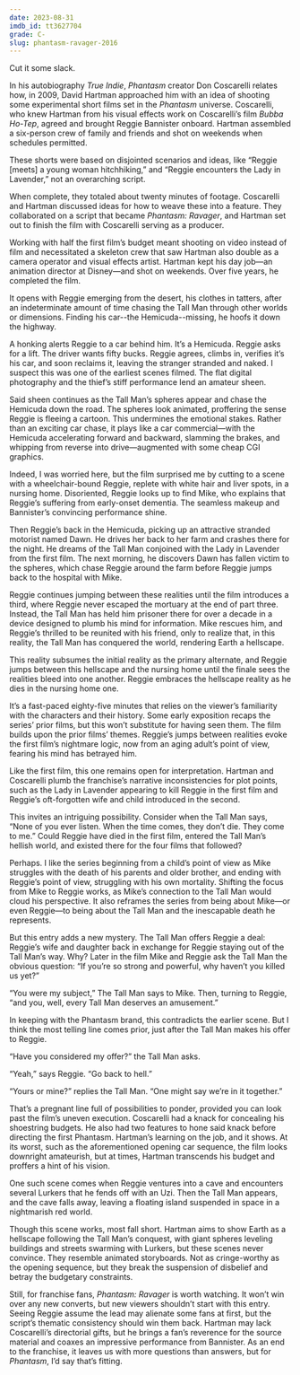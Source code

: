 ```yaml
---
date: 2023-08-31
imdb_id: tt3627704
grade: C-
slug: phantasm-ravager-2016
---
```


Cut it some slack.

<!-- end -->

In his autobiography _True Indie_, <span data-imdb-id="tt0079714">_Phantasm_</span> creator Don Coscarelli relates how, in 2009, David Hartman approached him with an idea of shooting some experimental short films set in the _Phantasm_ universe. Coscarelli, who knew Hartman from his visual effects work on Coscarelli’s film <span data-imdb-id="tt0281686">_Bubba Ho-Tep_</span>, agreed and brought Reggie Bannister onboard. Hartman assembled a six-person crew of family and friends and shot on weekends when schedules permitted.

These shorts were based on disjointed scenarios and ideas, like “Reggie [meets] a young woman hitchhiking,” and “Reggie encounters the Lady in Lavender,” not an overarching script.

When complete, they totaled about twenty minutes of footage. Coscarelli and Hartman discussed ideas for how to weave these into a feature. They collaborated on a script that became _Phantasm: Ravager_, and Hartman set out to finish the film with Coscarelli serving as a producer.

Working with half the first film’s budget meant shooting on video instead of film and necessitated a skeleton crew that saw Hartman also double as a camera operator and visual effects artist. Hartman kept his day job—an animation director at Disney—and shot on weekends. Over five years, he completed the film.

It opens with Reggie emerging from the desert, his clothes in tatters, after an indeterminate amount of time chasing the Tall Man through other worlds or dimensions. Finding his car--the Hemicuda--missing, he hoofs it down the highway.

A honking alerts Reggie to a car behind him. It’s a Hemicuda. Reggie asks for a lift. The driver wants fifty bucks. Reggie agrees, climbs in, verifies it’s his car, and soon reclaims it, leaving the stranger stranded and naked. I suspect this was one of the earliest scenes filmed. The flat digital photography and the thief’s stiff performance lend an amateur sheen.

Said sheen continues as the Tall Man’s spheres appear and chase the Hemicuda down the road. The spheres look animated, proffering the sense Reggie is fleeing a cartoon. This undermines the emotional stakes. Rather than an exciting car chase, it plays like a car commercial—with the Hemicuda accelerating forward and backward, slamming the brakes, and whipping from reverse into drive—augmented with some cheap CGI graphics.

Indeed, I was worried here, but the film surprised me by cutting to a scene with a wheelchair-bound Reggie, replete with white hair and liver spots, in a nursing home. Disoriented, Reggie looks up to find Mike, who explains that Reggie’s suffering from early-onset dementia. The seamless makeup and Bannister’s convincing performance shine.

Then Reggie’s back in the Hemicuda, picking up an attractive stranded motorist named Dawn. He drives her back to her farm and crashes there for the night. He dreams of the Tall Man conjoined with the Lady in Lavender from the first film. The next morning, he discovers Dawn has fallen victim to the spheres, which chase Reggie around the farm before Reggie jumps back to the hospital with Mike.

Reggie continues jumping between these realities until the film introduces a third, where Reggie never escaped the mortuary at the end of <span data-imdb-id="tt0110823">part three</span>. Instead, the Tall Man has held him prisoner there for over a decade in a device designed to plumb his mind for information. Mike rescues him, and Reggie’s thrilled to be reunited with his friend, only to realize that, in this reality, the Tall Man has conquered the world, rendering Earth a hellscape.

This reality subsumes the initial reality as the primary alternate, and Reggie jumps between this hellscape and the nursing home until the finale sees the realities bleed into one another. Reggie embraces the hellscape reality as he dies in the nursing home one.

It’s a fast-paced eighty-five minutes that relies on the viewer’s familiarity with the characters and their history. Some early exposition recaps the series’ prior films, but this won’t substitute for having seen them. The film builds upon the prior films’ themes. Reggie’s jumps between realities evoke the first film’s nightmare logic, now from an aging adult’s point of view, fearing his mind has betrayed him.

Like the first film, this one remains open for interpretation. Hartman and Coscarelli plumb the franchise’s narrative inconsistencies for plot points, such as the Lady in Lavender appearing to kill Reggie in the first film and Reggie’s oft-forgotten wife and child introduced in <span data-imdb-id="tt0095863">the second</span>.

This invites an intriguing possibility. Consider when the Tall Man says, “None of you ever listen. When the time comes, they don’t die. They come to me.” Could Reggie have died in the first film, entered the Tall Man’s hellish world, and existed there for the four films that followed?

Perhaps. I like the series beginning from a child’s point of view as Mike struggles with the death of his parents and older brother, and ending with Reggie’s point of view, struggling with his own mortality. Shifting the focus from Mike to Reggie works, as Mike’s connection to the Tall Man would cloud his perspective. It also reframes the series from being about Mike—or even Reggie—to being about the Tall Man and the inescapable death he represents.

But this entry adds a new mystery. The Tall Man offers Reggie a deal: Reggie’s wife and daughter back in exchange for Reggie staying out of the Tall Man’s way. Why? Later in the film Mike and Reggie ask the Tall Man the obvious question: “If you’re so strong and powerful, why haven’t you killed us yet?”

“You were my subject,” The Tall Man says to Mike. Then, turning to Reggie, “and you, well, every Tall Man deserves an amusement.”

In keeping with the Phantasm brand, this contradicts the earlier scene. But I think the most telling line comes prior, just after the Tall Man makes his offer to Reggie.

“Have you considered my offer?” the Tall Man asks.

“Yeah,” says Reggie. “Go back to hell.”

“Yours or mine?” replies the Tall Man. “One might say we’re in it together.”

That’s a pregnant line full of possibilities to ponder, provided you can look past the film’s uneven execution. Coscarelli had a knack for concealing his shoestring budgets. He also had two features to hone said knack before directing the first Phantasm. Hartman’s learning on the job, and it shows. At its worst, such as the aforementioned opening car sequence, the film looks downright amateurish, but at times, Hartman transcends his budget and proffers a hint of his vision.

One such scene comes when Reggie ventures into a cave and encounters several Lurkers that he fends off with an Uzi. Then the Tall Man appears, and the cave falls away, leaving a floating island suspended in space in a nightmarish red world.

Though this scene works, most fall short. Hartman aims to show Earth as a hellscape following the Tall Man’s conquest, with giant spheres leveling buildings and streets swarming with Lurkers, but these scenes never convince. They resemble animated storyboards. Not as cringe-worthy as the opening sequence, but they break the suspension of disbelief and betray the budgetary constraints.

Still, for franchise fans, _Phantasm: Ravager_ is worth watching. It won’t win over any new converts, but new viewers shouldn’t start with this entry. Seeing Reggie assume the lead may alienate some fans at first, but the script’s thematic consistency should win them back. Hartman may lack Coscarelli’s directorial gifts, but he brings a fan’s reverence for the source material and coaxes an impressive performance from Bannister. As an end to the franchise, it leaves us with more questions than answers, but for _Phantasm_, I’d say that’s fitting.

[^1]: Don Coscarelli, _True Indie_ (New York: St. Martin's Press, 2018), 295-297.
